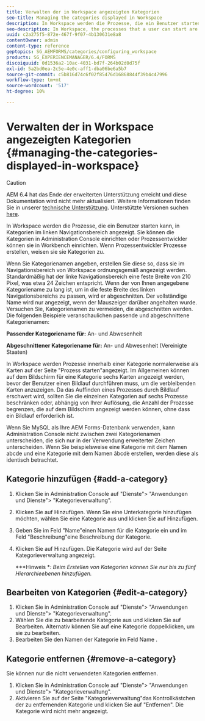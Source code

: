 ```yaml
---
title: Verwalten der in Workspace angezeigten Kategorien
seo-title: Managing the categories displayed in Workspace
description: In Workspace werden die Prozesse, die ein Benutzer starten kann, in Kategorien im linken Navigationsbereich angezeigt. Erfahren Sie, wie Sie diese in Workspace angezeigten Kategorien verwalten können.
seo-description: In Workspace, the processes that a user can start are displayed in categories in the left navigation pane. Learn how you can manage these categories displayed in Workspace.
uuid: c2a275f5-872e-467f-9f07-4b130631e8a8
contentOwner: admin
content-type: reference
geptopics: SG_AEMFORMS/categories/configuring_workspace
products: SG_EXPERIENCEMANAGER/6.4/FORMS
discoiquuid: 0d1536a2-10ac-4031-bd7f-264b02d0d75f
exl-id: 5a2bd0ea-2c5e-4e0c-aff1-dba06be6a5b7
source-git-commit: c5b816d74c6f02f85476d16868844f39b4c47996
workflow-type: tm+mt
source-wordcount: '517'
ht-degree: 10%

---
```


# Verwalten der in Workspace angezeigten Kategorien {#managing-the-categories-displayed-in-workspace}

>[!CAUTION]
>
>AEM 6.4 hat das Ende der erweiterten Unterstützung erreicht und diese Dokumentation wird nicht mehr aktualisiert. Weitere Informationen finden Sie in unserer [technische Unterstützung](https://helpx.adobe.com/de/support/programs/eol-matrix.html). Unterstützte Versionen suchen [here](https://experienceleague.adobe.com/docs/?lang=de).

In Workspace werden die Prozesse, die ein Benutzer starten kann, in Kategorien im linken Navigationsbereich angezeigt. Sie können die Kategorien in Administration Console einrichten oder Prozessentwickler können sie in Workbench einrichten. Wenn Prozessentwickler Prozesse erstellen, weisen sie sie Kategorien zu.

Wenn Sie Kategorienamen angeben, erstellen Sie diese so, dass sie im Navigationsbereich von Workspace ordnungsgemäß angezeigt werden. Standardmäßig hat der linke Navigationsbereich eine feste Breite von 210 Pixel, was etwa 24 Zeichen entspricht. Wenn der von Ihnen angegebene Kategoriename zu lang ist, um in die feste Breite des linken Navigationsbereichs zu passen, wird er abgeschnitten. Der vollständige Name wird nur angezeigt, wenn der Mauszeiger darüber angehalten wurde. Versuchen Sie, Kategorienamen zu vermeiden, die abgeschnitten werden. Die folgenden Beispiele veranschaulichen passende und abgeschnittene Kategorienamen:

**Passender Kategoriename für:** An- und Abwesenheit

**Abgeschnittener Kategoriename für:** An- und Abwesenheit (Vereinigte Staaten)

In Workspace werden Prozesse innerhalb einer Kategorie normalerweise als Karten auf der Seite &quot;Prozess starten&quot;angezeigt. Im Allgemeinen können auf dem Bildschirm für eine Kategorie sechs Karten angezeigt werden, bevor der Benutzer einen Bildlauf durchführen muss, um die verbleibenden Karten anzuzeigen. Da das Auffinden eines Prozesses durch Bildlauf erschwert wird, sollten Sie die einzelnen Kategorien auf sechs Prozesse beschränken oder, abhängig von Ihrer Auflösung, die Anzahl der Prozesse begrenzen, die auf dem Bildschirm angezeigt werden können, ohne dass ein Bildlauf erforderlich ist.

Wenn Sie MySQL als Ihre AEM Forms-Datenbank verwenden, kann Administration Console nicht zwischen zwei Kategorienamen unterscheiden, die sich nur in der Verwendung erweiterter Zeichen unterscheiden. Wenn Sie beispielsweise eine Kategorie mit dem Namen abcde und eine Kategorie mit dem Namen âbcdè erstellen, werden diese als identisch betrachtet.

## Kategorie hinzufügen {#add-a-category}

1. Klicken Sie in Administration Console auf &quot;Dienste&quot;> &quot;Anwendungen und Dienste&quot;> &quot;Kategorieverwaltung&quot;.
1. Klicken Sie auf Hinzufügen. Wenn Sie eine Unterkategorie hinzufügen möchten, wählen Sie eine Kategorie aus und klicken Sie auf Hinzufügen.
1. Geben Sie im Feld &quot;Name&quot;einen Namen für die Kategorie ein und im Feld &quot;Beschreibung&quot;eine Beschreibung der Kategorie.
1. Klicken Sie auf Hinzufügen. Die Kategorie wird auf der Seite Kategorieverwaltung angezeigt.

   ***Hinweis **: Beim Erstellen von Kategorien können Sie nur bis zu fünf Hierarchieebenen hinzufügen.*

## Bearbeiten von Kategorien {#edit-a-category}

1. Klicken Sie in Administration Console auf &quot;Dienste&quot;> &quot;Anwendungen und Dienste&quot;> &quot;Kategorieverwaltung&quot;.
1. Wählen Sie die zu bearbeitende Kategorie aus und klicken Sie auf Bearbeiten. Alternativ können Sie auf eine Kategorie doppelklicken, um sie zu bearbeiten.
1. Bearbeiten Sie den Namen der Kategorie im Feld Name .

## Kategorie entfernen {#remove-a-category}

Sie können nur die nicht verwendeten Kategorien entfernen.

1. Klicken Sie in Administration Console auf &quot;Dienste&quot;> &quot;Anwendungen und Dienste&quot;> &quot;Kategorieverwaltung&quot;.
1. Aktivieren Sie auf der Seite &quot;Kategorieverwaltung&quot;das Kontrollkästchen der zu entfernenden Kategorie und klicken Sie auf &quot;Entfernen&quot;. Die Kategorie wird nicht mehr angezeigt.
